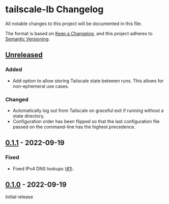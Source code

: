 # tailscale-lb Changelog

All notable changes to this project will be documented in this file.

The format is based on [Keep a Changelog](https://keepachangelog.com/en/1.0.0/),
and this project adheres to [Semantic Versioning](https://semver.org/spec/v2.0.0.html).

[Unreleased]: https://github.com/zombiezen/tailscale-lb/compare/v0.1.1...main

## [Unreleased][]

### Added

- Add option to allow storing Tailscale state between runs.
  This allows for non-ephemeral use cases.

### Changed

- Automatically log out from Tailscale on graceful exit
  if running without a state directory.
- Configuration order has been flipped so that
  the last configuration file passed on the command-line
  has the highest precedence.

## [0.1.1][] - 2022-09-19

[0.1.1]: https://github.com/zombiezen/tailscale-lb/releases/tag/v0.1.1

### Fixed

- Fixed IPv4 DNS lookups
  ([#1](https://github.com/zombiezen/tailscale-lb/issues/1)).

## [0.1.0][] - 2022-09-19

Initial release

[0.1.0]: https://github.com/zombiezen/tailscale-lb/releases/tag/v0.1.0
